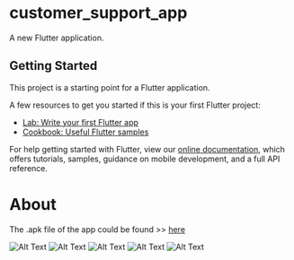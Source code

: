 # customer_support_app

A new Flutter application.

## Getting Started

This project is a starting point for a Flutter application.

A few resources to get you started if this is your first Flutter project:

- [Lab: Write your first Flutter app](https://flutter.dev/docs/get-started/codelab)
- [Cookbook: Useful Flutter samples](https://flutter.dev/docs/cookbook)

For help getting started with Flutter, view our 
[online documentation](https://flutter.dev/docs), which offers tutorials, 
samples, guidance on mobile development, and a full API reference.

# About 

The .apk file of the app could be found >> [here](https://github.com/natintosh/customer-support-app/blob/master/apk/app-release.apk)

![Alt Text](https://raw.githubusercontent.com/natintosh/customer-support-app/master/images/Screenshot_1564167928.png "Screen 1")
![Alt Text](https://raw.githubusercontent.com/natintosh/customer-support-app/master/images/Screenshot_1564167928.png "Screen 2")
![Alt Text](https://raw.githubusercontent.com/natintosh/customer-support-app/master/images/Screenshot_1564167935.png "Screen 3")
![Alt Text](https://raw.githubusercontent.com/natintosh/customer-support-app/master/images/Screenshot_1564167939.png "Screen 4")
![Alt Text](https://raw.githubusercontent.com/natintosh/customer-support-app/master/images/Screenshot_1564168029.png "Screen 5")
